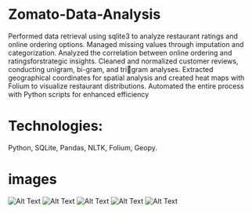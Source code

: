 # Zomato-Data-Analysis

Performed data retrieval using sqlite3 to analyze restaurant ratings and online ordering options. Managed 
missing values through imputation and categorization. Analyzed the correlation between online ordering and 
ratingsforstrategic insights. Cleaned and normalized customer reviews, conducting unigram, bi-gram, and tri￾gram analyses. Extracted geographical coordinates for spatial analysis and created heat maps with Folium to 
visualize restaurant distributions. Automated the entire process with Python scripts for enhanced efficiency


# Technologies: 
Python, SQLite, Pandas, NLTK, Folium, Geopy.

# images
![Alt Text](graph1.png)
![Alt Text](graph2.png)
![Alt Text](graph3.png)
![Alt Text](graph4.png)
![Alt Text](graph5.png)
